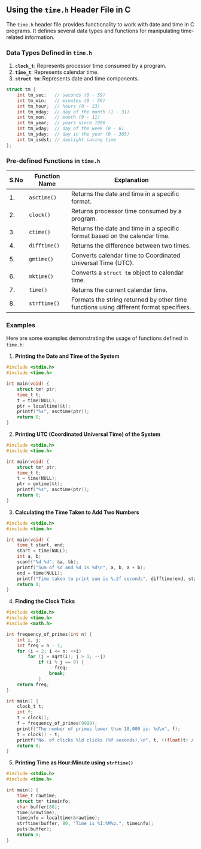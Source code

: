 ## Using the `time.h` Header File in C

The `time.h` header file provides functionality to work with date and time in C programs. It defines several data types and functions for manipulating time-related information.

### Data Types Defined in `time.h`

1. **`clock_t`**: Represents processor time consumed by a program.
2. **`time_t`**: Represents calendar time.
3. **`struct tm`**: Represents date and time components.

```c
struct tm {
    int tm_sec;   // seconds (0 - 59)
    int tm_min;   // minutes (0 - 59)
    int tm_hour;  // hours (0 - 23)
    int tm_mday;  // day of the month (1 - 31)
    int tm_mon;   // month (0 - 11)
    int tm_year;  // years since 1900
    int tm_wday;  // day of the week (0 - 6)
    int tm_yday;  // day in the year (0 - 365)
    int tm_isdst; // daylight saving time
};
```

### Pre-defined Functions in `time.h`

| S.No | Function Name | Explanation |
|------|---------------|-------------|
| 1.   | `asctime()`   | Returns the date and time in a specific format. |
| 2.   | `clock()`     | Returns processor time consumed by a program. |
| 3.   | `ctime()`     | Returns the date and time in a specific format based on the calendar time. |
| 4.   | `difftime()`  | Returns the difference between two times. |
| 5.   | `gmtime()`    | Converts calendar time to Coordinated Universal Time (UTC). |
| 6.   | `mktime()`    | Converts a `struct tm` object to calendar time. |
| 7.   | `time()`      | Returns the current calendar time. |
| 8.   | `strftime()`  | Formats the string returned by other time functions using different format specifiers. |

### Examples

Here are some examples demonstrating the usage of functions defined in `time.h`:

1. **Printing the Date and Time of the System**
```c
#include <stdio.h>
#include <time.h>

int main(void) {
    struct tm* ptr;
    time_t t;
    t = time(NULL);
    ptr = localtime(&t);
    printf("%s", asctime(ptr));
    return 0;
}
```

2. **Printing UTC (Coordinated Universal Time) of the System**
```c
#include <stdio.h>
#include <time.h>

int main(void) {
    struct tm* ptr;
    time_t t;
    t = time(NULL);
    ptr = gmtime(&t);
    printf("%s", asctime(ptr));
    return 0;
}
```

3. **Calculating the Time Taken to Add Two Numbers**
```c
#include <stdio.h>
#include <time.h>

int main(void) {
    time_t start, end;
    start = time(NULL);
    int a, b;
    scanf("%d %d", &a, &b);
    printf("Sum of %d and %d is %d\n", a, b, a + b);
    end = time(NULL);
    printf("Time taken to print sum is %.2f seconds", difftime(end, start));
    return 0;
}
```

4. **Finding the Clock Ticks**
```c
#include <stdio.h>
#include <time.h>
#include <math.h>

int frequency_of_primes(int n) {
    int i, j;
    int freq = n - 1;
    for (i = 2; i <= n; ++i)
        for (j = sqrt(i); j > 1; --j)
            if (i % j == 0) {
                --freq;
                break;
            }
    return freq;
}

int main() {
    clock_t t;
    int f;
    t = clock();
    f = frequency_of_primes(9999);
    printf("The number of primes lower than 10,000 is: %d\n", f);
    t = clock() - t;
    printf("No. of clicks %ld clicks (%f seconds).\n", t, ((float)t) / CLOCKS_PER_SEC);
    return 0;
}
```

5. **Printing Time as Hour:Minute using `strftime()`**
```c
#include <stdio.h>
#include <time.h>

int main() {
    time_t rawtime;
    struct tm* timeinfo;
    char buffer[80];
    time(&rawtime);
    timeinfo = localtime(&rawtime);
    strftime(buffer, 80, "Time is %I:%M%p.", timeinfo);
    puts(buffer);
    return 0;
}
```
